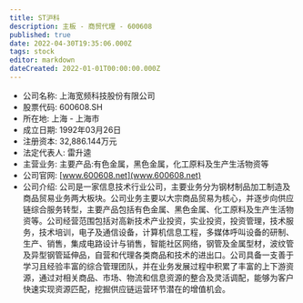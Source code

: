 ```yaml
---
title: ST沪科
description: 主板 - 商贸代理 - 600608
published: true
date: 2022-04-30T19:35:06.000Z
tags: stock
editor: markdown
dateCreated: 2022-01-01T00:00:00.000Z
---
```


- 公司名称: 上海宽频科技股份有限公司
- 股票代码: 600608.SH
- 所在地: 上海 - 上海市
- 成立日期: 1992年03月26日
- 注册资本: 32,886.144万元
- 法定代表人: 雷升逵
- 主营业务: 主要产品:有色金属，黑色金属，化工原料及生产生活物资等
- 公司官网: [www.600608.net](www.600608.net)
- 公司介绍: 公司是一家信息技术行业公司，主要业务分为钢材制品加工制造及商品贸易业务两大板块。公司业务主要以大宗商品贸易为核心，并逐步向供应链综合服务转型，主要产品包括有色金属、黑色金属、化工原料及生产生活物资等。公司经营范围包括对高新技术产业投资，实业投资，投资管理，技术服务，技术培训，电子及通信设备，计算机信息工程，多媒体呼叫设备的研制、生产、销售，集成电路设计与销售，智能社区网络，钢管及金属型材，波纹管及异型钢管延伸品，自营和代理各类商品和技术的进出口。公司具备一支善于学习且经验丰富的综合管理团队，并在业务发展过程中积累了丰富的上下游资源，通过对相关商品、市场、物流和信息资源的整合及灵活调配，能够为客户快速实现资源匹配，挖掘供应链运营环节潜在的增值机会。


